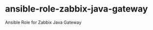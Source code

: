 ansible-role-zabbix-java-gateway
================================

Ansible Role for Zabbix Java Gateway

